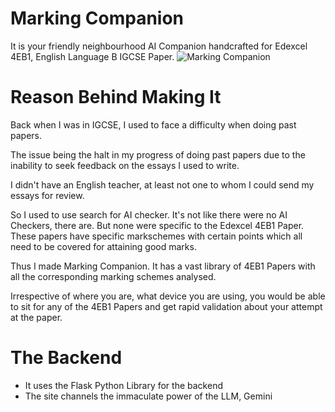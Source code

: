 # Marking Companion
It is your friendly neighbourhood AI Companion handcrafted for Edexcel 4EB1, English Language B IGCSE Paper.
![Marking Companion](https://marking-companion.onrender.com/static/bg.png)

# Reason Behind Making It
Back when I was in IGCSE, I used to face a difficulty when doing past papers. 

The issue being the halt in my progress of doing past papers due to the inability to seek feedback on the essays I used to write. 

I didn't have an English teacher, at least not one to whom I could send my essays for review. 

So I used to use search for AI checker. It's not like there were no AI Checkers, there are. But none were specific to the Edexcel 4EB1 Paper. These papers have specific markschemes with certain points which all need to be covered for attaining good marks. 

Thus I made Marking Companion. It has a vast library of 4EB1 Papers with all the corresponding marking schemes analysed. 

Irrespective of where you are, what device you are using, you would be able to sit for any of the 4EB1 Papers and get rapid validation about your attempt at the paper. 

# The Backend
- It uses the Flask Python Library for the backend
- The site channels the immaculate power of the LLM, Gemini
